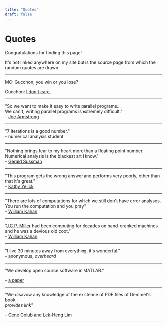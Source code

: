 ```yaml
---
title: "Quotes"
draft: false
---
```


# Quotes

Congratulations for finding this page!

It's not linked anywhere on my site but is the source page from which the random quotes are drawn.

---

MC: Gucchon, you win or you lose?

Gucchon: [I don't care.](https://youtu.be/Xli8mnd4dJs?t=579)

---

"So we want to make it easy to write parallel programs...
<br>
We can't, writing parallel programs is extremely difficult."
<br>
\- [Joe Armstrong](https://youtu.be/bo5WL5IQAd0?t=538)

---

"7 iterations is a good number."
<br>
\- numerical analysis student

---

"Nothing brings fear to my heart more than a floating point number.
<br>
Numerical analysis is the blackest art I know."
<br>
\- [Gerald Sussman](https://youtu.be/HB5TrK7A4pI?t=667)

---

"This program gets the wrong answer and performs very poorly, other than that it's great."
<br>
\- [Kathy Yelick](https://youtu.be/Ey-inJ9Dz6Q?t=1438)

---

"There are lots of computations for which we still don't have error analyses.
<br>
You run the computation and you pray."
<br>
\- [William Kahan](https://youtu.be/smrs6FfnCzs?t=4323)

---

"[J.C.P. Miller](https://en.wikipedia.org/wiki/J._C._P._Miller) had been computing for decades on hand-cranked machines and he was a devious old coot."
<br>
\- [William Kahan](https://youtu.be/smrs6FfnCzs?t=3895)

---

"I live 30 minutes away from everything, it's wonderful."
<br>
\- anonymous, *overheard*

---

"We develop open source software in MATLAB."

\- [a paper](https://arxiv.org/pdf/2006.08756.pdf)

---

"We disavow any knowledge of the existence of PDF files of Demmel's book.
<br>
*provides link*"

\- [Gene Golub and Lek-Heng Lim](https://www.stat.uchicago.edu/~lekheng/courses/302/)

---

